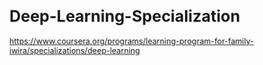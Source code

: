# Deep-Learning-Specialization
https://www.coursera.org/programs/learning-program-for-family-iwira/specializations/deep-learning
